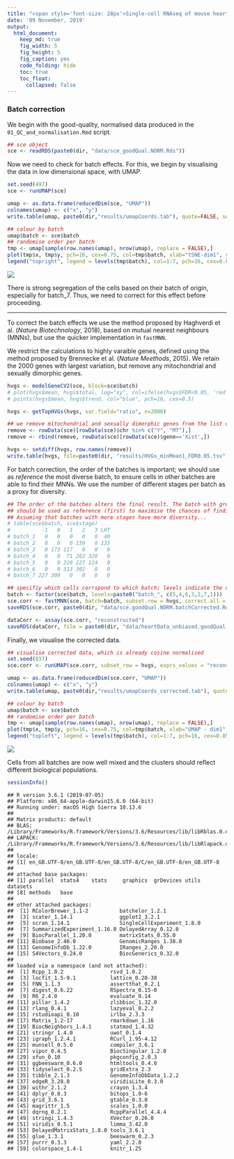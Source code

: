 ```yaml
---
title: "<span style='font-size: 28px'>Single-cell RNAseq of mouse heart development</style>"
date: '09 November, 2019'
output:
  html_document:
    keep_md: true
    fig_width: 5
    fig_height: 5
    fig_caption: yes
    code_folding: hide
    toc: true
    toc_float: 
      collapsed: false
---
```





### Batch correction

We begin with the good-quality, normalised data produced in the `01_QC_and_normalisation.Rmd` script.


```r
## sce object
sce <- readRDS(paste0(dir, "data/sce_goodQual.NORM.Rds"))
```

Now we need to check for batch effects. For this, we begin by visualising the data in low dimensional space, with UMAP.


```r
set.seed(497)
sce <- runUMAP(sce)

umap <- as.data.frame(reducedDim(sce, "UMAP"))
colnames(umap) <- c("x", "y")
write.table(umap, paste0(dir,"results/umapCoords.tab"), quote=FALSE, sep="\t")

## colour by batch
umap$batch <- sce$batch
## randomise order per batch
tmp <- umap[sample(row.names(umap), nrow(umap), replace = FALSE),]
plot(tmp$x, tmp$y, pch=16, cex=0.75, col=tmp$batch, xlab="tSNE-dim1", ylab="tSNE-dim2", bty="l")
legend("topright", legend = levels(tmp$batch), col=1:7, pch=16, cex=0.85)
```

![](02_batchCorrection_files/figure-html/umap-1.png)<!-- -->

There is strong segregation of the cells based on their batch of origin, especially for batch_7. Thus, we need to correct for this effect before proceeding.

----

To correct the batch effects we use the method proposed by Haghverdi et al. (*Nature Biotechnology*, 2018), based on mutual nearest neighbours (MNNs), but use the quicker implementation in `fastMNN`. 

We restrict the calculations to highly varaible genes, defined using the method proposed by Brennecke et al. (*Nature Meethods*, 2015). We retain the 2000 genes with largest variation, but remove any mitochondrial and sexually dimorphic genes.


```r
hvgs <- modelGeneCV2(sce, block=sce$batch)
# plot(hvgs$mean, hvgs$total, log="xy", col=ifelse(hvgs$FDR<0.05, 'red', 'black'))
# points(hvgs$mean, hvgs$trend, col="blue", pch=16, cex=0.5)

hvgs <- getTopHVGs(hvgs, var.field="ratio", n=2000)

## we remove mitochondrial and sexually dimorphic genes from the list of HVGs
remove <- rowData(sce)[rowData(sce)$chr %in% c("Y", "MT"),]
remove <- rbind(remove, rowData(sce)[rowData(sce)$gene=='Xist',])

hvgs <- setdiff(hvgs, row.names(remove))
write.table(hvgs, file=paste0(dir, "results/HVGs_minMean1_FDR0.05.tsv"), quote = FALSE, col.names = FALSE, row.names = FALSE)
```

For batch correction, the order of the batches is important; we should use as *reference* the most diverse batch, to ensure cells in other batches are able to find their MNNs. We use the number of different stages per batch as a proxy for diversity.


```r
## The order of the batches alters the final result. The batch with greatest diversity
## should be used as reference (first) to maximise the chances of finding MNNs. 
## Assuming that batches with more stages have more diversity...
# table(sce$batch, sce$stage)
#          -1   0   1   2   3 LHT
# batch_1   0   0   0   0   0  40
# batch_2   0   0   0 159   0 133
# batch_3   0 173 117   0   0   0
# batch_4   0   0  71 262 320   0
# batch_5   0   0 328 227 124   0
# batch_6   0   0 313 302   0   0
# batch_7 227 309   0   0   0   0

## specifiy which cells corrspond to which batch; levels indicate the order for merging
batch <- factor(sce$batch, levels=paste0("batch_", c(5,4,6,3,2,7,1)))
sce.corr <- fastMNN(sce, batch=batch, subset.row = hvgs, correct.all = TRUE)
saveRDS(sce.corr, paste0(dir, "data/sce.goodQual.NORM.batchCorrected.Rds"))

dataCorr <- assay(sce.corr, "reconstructed")
saveRDS(dataCorr, file = paste0(dir, "data/heartData_unbiased.goodQual.NORM.batchCorrected.Rds"))
```

Finally, we visualise the corrected data.


```r
## visualise corrected data, which is already cosine normalised
set.seed(837)
sce.corr <- runUMAP(sce.corr, subset_row = hvgs, exprs_values = "reconstructed")

umap <- as.data.frame(reducedDim(sce.corr, "UMAP"))
colnames(umap) <- c("x", "y")
write.table(umap, paste0(dir,"results/umapCoords_corrected.tab"), quote=FALSE, sep="\t")

## colour by batch
umap$batch <- sce$batch
## randomise order per batch
tmp <- umap[sample(row.names(umap), nrow(umap), replace = FALSE),]
plot(tmp$x, tmp$y, pch=16, cex=0.75, col=tmp$batch, xlab="UMAP - dim1", ylab="UMAP - dim2", bty="l")
legend("topleft", legend = levels(tmp$batch), col=1:7, pch=16, cex=0.85)
```

![](02_batchCorrection_files/figure-html/umap_corrected-1.png)<!-- -->

Cells from all batches are now well mixed and the clusters should reflect different biological populations.


```r
sessionInfo()
```

```
## R version 3.6.1 (2019-07-05)
## Platform: x86_64-apple-darwin15.6.0 (64-bit)
## Running under: macOS High Sierra 10.13.6
## 
## Matrix products: default
## BLAS:   /Library/Frameworks/R.framework/Versions/3.6/Resources/lib/libRblas.0.dylib
## LAPACK: /Library/Frameworks/R.framework/Versions/3.6/Resources/lib/libRlapack.dylib
## 
## locale:
## [1] en_GB.UTF-8/en_GB.UTF-8/en_GB.UTF-8/C/en_GB.UTF-8/en_GB.UTF-8
## 
## attached base packages:
## [1] parallel  stats4    stats     graphics  grDevices utils     datasets 
## [8] methods   base     
## 
## other attached packages:
##  [1] RColorBrewer_1.1-2          batchelor_1.2.1            
##  [3] scater_1.14.1               ggplot2_3.2.1              
##  [5] scran_1.14.1                SingleCellExperiment_1.8.0 
##  [7] SummarizedExperiment_1.16.0 DelayedArray_0.12.0        
##  [9] BiocParallel_1.20.0         matrixStats_0.55.0         
## [11] Biobase_2.46.0              GenomicRanges_1.38.0       
## [13] GenomeInfoDb_1.22.0         IRanges_2.20.0             
## [15] S4Vectors_0.24.0            BiocGenerics_0.32.0        
## 
## loaded via a namespace (and not attached):
##  [1] Rcpp_1.0.2               rsvd_1.0.2              
##  [3] locfit_1.5-9.1           lattice_0.20-38         
##  [5] FNN_1.1.3                assertthat_0.2.1        
##  [7] digest_0.6.22            RSpectra_0.15-0         
##  [9] R6_2.4.0                 evaluate_0.14           
## [11] pillar_1.4.2             zlibbioc_1.32.0         
## [13] rlang_0.4.1              lazyeval_0.2.2          
## [15] rstudioapi_0.10          irlba_2.3.3             
## [17] Matrix_1.2-17            rmarkdown_1.16          
## [19] BiocNeighbors_1.4.1      statmod_1.4.32          
## [21] stringr_1.4.0            uwot_0.1.4              
## [23] igraph_1.2.4.1           RCurl_1.95-4.12         
## [25] munsell_0.5.0            compiler_3.6.1          
## [27] vipor_0.4.5              BiocSingular_1.2.0      
## [29] xfun_0.10                pkgconfig_2.0.3         
## [31] ggbeeswarm_0.6.0         htmltools_0.4.0         
## [33] tidyselect_0.2.5         gridExtra_2.3           
## [35] tibble_2.1.3             GenomeInfoDbData_1.2.2  
## [37] edgeR_3.28.0             viridisLite_0.3.0       
## [39] withr_2.1.2              crayon_1.3.4            
## [41] dplyr_0.8.3              bitops_1.0-6            
## [43] grid_3.6.1               gtable_0.3.0            
## [45] magrittr_1.5             scales_1.0.0            
## [47] dqrng_0.2.1              RcppParallel_4.4.4      
## [49] stringi_1.4.3            XVector_0.26.0          
## [51] viridis_0.5.1            limma_3.42.0            
## [53] DelayedMatrixStats_1.8.0 tools_3.6.1             
## [55] glue_1.3.1               beeswarm_0.2.3          
## [57] purrr_0.3.3              yaml_2.2.0              
## [59] colorspace_1.4-1         knitr_1.25
```
